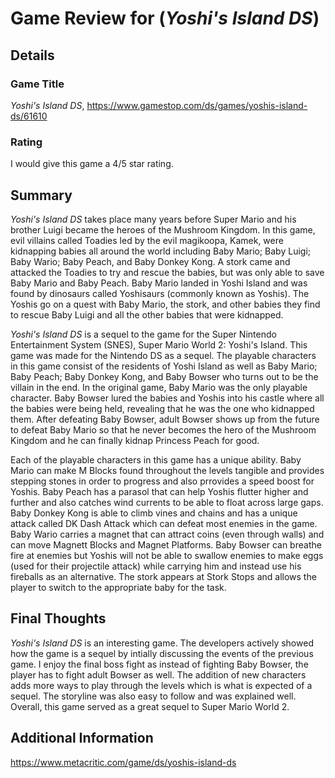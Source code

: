# Game Review for (_Yoshi's Island DS_)

## Details

### Game Title
_Yoshi's Island DS_, https://www.gamestop.com/ds/games/yoshis-island-ds/61610

### Rating
I would give this game a 4/5 star rating.

## Summary
_Yoshi's Island DS_ takes place many years before Super Mario and his brother Luigi became the heroes of the Mushroom Kingdom. In this game, evil villains called Toadies led by the evil magikoopa, Kamek, were kidnapping babies all around the world including Baby Mario; Baby Luigi; Baby Wario; Baby Peach, and Baby Donkey Kong. A stork came and attacked the Toadies to try and rescue the babies, but was only able to save Baby Mario and Baby Peach. Baby Mario landed in Yoshi Island and was found by dinosaurs called Yoshisaurs (commonly known as Yoshis). The Yoshis go on a quest with Baby Mario, the stork, and other babies they find to rescue Baby Luigi and all the other babies that were kidnapped. 

_Yoshi's Island DS_ is a sequel to the game for the Super Nintendo Entertainment System (SNES), Super Mario World 2: Yoshi's Island. This game was made for the Nintendo DS as a sequel. The playable characters in this game consist of the residents of Yoshi Island as well as Baby Mario; Baby Peach; Baby Donkey Kong, and Baby Bowser who turns out to be the villain in the end. In the original game, Baby Mario was the only playable character. Baby Bowser lured the babies and Yoshis into his castle where all the babies were being held, revealing that he was the one who kidnapped them. After defeating Baby Bowser, adult Bowser shows up from the future to defeat Baby Mario so that he never becomes the hero of the Mushroom Kingdom and he can finally kidnap Princess Peach for good.

Each of the playable characters in this game has a unique ability. Baby Mario can make M Blocks found throughout the levels tangible and provides stepping stones in order to progress and also prrovides a speed boost for Yoshis. Baby Peach has a parasol that can help Yoshis flutter higher and further and also catches wind currents to be able to float across large gaps. Baby Donkey Kong is able to climb vines and chains and has a unique attack called DK Dash Attack which can defeat most enemies in the game. Baby Wario carries a magnet that can attract coins (even through walls) and can move Magnett Blocks and Magnet Platforms. Baby Bowser can breathe fire at enemies but Yoshis will not be able to swallow enemies to make eggs (used for their projectile attack) while carrying him and instead use his fireballs as an alternative. The stork appears at Stork Stops and allows the player to switch to the appropriate baby for the task.

## Final Thoughts
_Yoshi's Island DS_ is an interesting game. The developers actively showed how the game is a sequel by intially discussing the events of the previous game. I enjoy the final boss fight as instead of fighting Baby Bowser, the player has to fight adult Bowser as well. The addition of new characters adds more ways to play through the levels which is what is expected of a sequel. The storyline was also easy to follow and was explained well. Overall, this game served as a great sequel to Super Mario World 2.

## Additional Information
https://www.metacritic.com/game/ds/yoshis-island-ds
